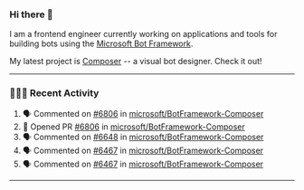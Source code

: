 ### Hi there 👋

I am a frontend engineer currently working on applications and tools for building bots using the [Microsoft Bot Framework](https://dev.botframework.com/).

My latest project is [Composer](https://github.com/microsoft/BotFramework-Composer) -- a visual bot designer. Check it out!

---

### 👨🏻‍💻 Recent Activity

<!--START_SECTION:activity-->
1. 🗣 Commented on [#6806](https://github.com/microsoft/BotFramework-Composer/issues/6806) in [microsoft/BotFramework-Composer](https://github.com/microsoft/BotFramework-Composer)
2. 💪 Opened PR [#6806](https://github.com/microsoft/BotFramework-Composer/pull/6806) in [microsoft/BotFramework-Composer](https://github.com/microsoft/BotFramework-Composer)
3. 🗣 Commented on [#6648](https://github.com/microsoft/BotFramework-Composer/issues/6648) in [microsoft/BotFramework-Composer](https://github.com/microsoft/BotFramework-Composer)
4. 🗣 Commented on [#6467](https://github.com/microsoft/BotFramework-Composer/issues/6467) in [microsoft/BotFramework-Composer](https://github.com/microsoft/BotFramework-Composer)
5. 🗣 Commented on [#6467](https://github.com/microsoft/BotFramework-Composer/issues/6467) in [microsoft/BotFramework-Composer](https://github.com/microsoft/BotFramework-Composer)
<!--END_SECTION:activity-->

---

<!--
**a-b-r-o-w-n/a-b-r-o-w-n** is a ✨ _special_ ✨ repository because its `README.md` (this file) appears on your GitHub profile.

Here are some ideas to get you started:

- 🔭 I’m currently working on ...
- 🌱 I’m currently learning ...
- 👯 I’m looking to collaborate on ...
- 🤔 I’m looking for help with ...
- 💬 Ask me about ...
- 📫 How to reach me: ...
- 😄 Pronouns: ...
- ⚡ Fun fact: ...
-->
